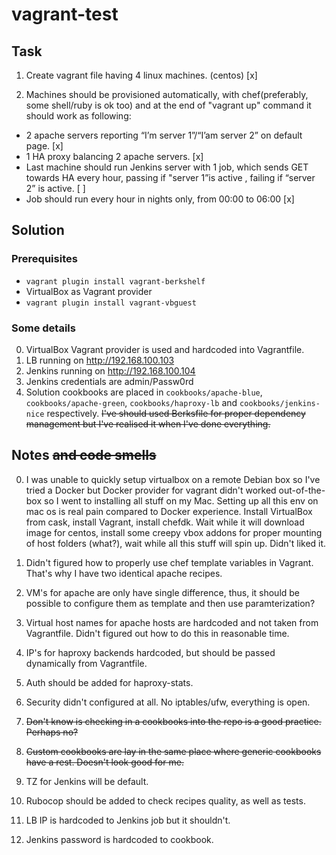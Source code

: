 # vagrant-test

## Task

1. Create vagrant file having 4 linux machines. (centos) [x]

2. Machines should be provisioned automatically, with chef(preferably, some shell/ruby is ok too) and at the end of "vagrant up" command it should work as following:

- 2 apache servers reporting “I’m server 1”/“I’am server 2” on default page. [x]
- 1 HA proxy balancing 2 apache servers. [x]
- Last machine should run Jenkins server with 1 job, which sends GET towards HA every hour, passing if "server 1”is active , failing if “server 2” is active. [ ] 
- Job should run every hour in nights only, from 00:00 to 06:00 [x] 

## Solution

### Prerequisites

- `vagrant plugin install vagrant-berkshelf`
- VirtualBox as Vagrant provider
- `vagrant plugin install vagrant-vbguest`

### Some details

0. VirtualBox Vagrant provider is used and hardcoded into Vagrantfile.
1. LB running on http://192.168.100.103
2. Jenkins running on http://192.168.100.104
3. Jenkins credentials are admin/Passw0rd
4. Solution cookbooks are placed in `cookbooks/apache-blue`, `cookbooks/apache-green`, `cookbooks/haproxy-lb` and `cookbooks/jenkins-nice` respectively. ~~I've should used Berksfile for proper dependency management but I've realised it when I've done everything.~~

## Notes ~~and code smells~~

0. I was unable to quickly setup virtualbox on a remote Debian box so I've tried a Docker but Docker provider for vagrant didn't worked out-of-the-box so I went to installing all stuff on my Mac. Setting up all this env on mac os is real pain compared to Docker experience. Install VirtualBox from cask, install Vagrant, install chefdk. Wait while it will download image for centos, install some creepy vbox addons for proper mounting of host folders (what?), wait while all this stuff will spin up. Didn't liked it.

1. Didn't figured how to properly use chef template variables in Vagrant. That's why I have two identical apache recipes.

2. VM's for apache are only have single difference, thus, it should be possible to configure them as template and then use paramterization?

3. Virtual host names for apache hosts are hardcoded and not taken from Vagrantfile. Didn't figured out how to do this in reasonable time.

4. IP's for haproxy backends hardcoded, but should be passed dynamically from Vagrantfile.

5. Auth should be added for haproxy-stats.

6. Security didn't configured at all. No iptables/ufw, everything is open.

7. ~~Don't know is checking in a cookbooks into the repo is a good practice. Perhaps no?~~

8. ~~Custom cookbooks are lay in the same place where generic cookbooks have a rest. Doesn't look good for me.~~

9. TZ for Jenkins will be default.

10. Rubocop should be added to check recipes quality, as well as tests.

11. LB IP is hardcoded to Jenkins job but it shouldn't.

12. Jenkins password is hardcoded to cookbook.
